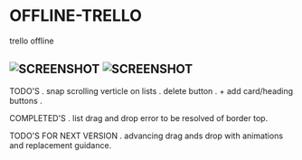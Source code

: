 # OFFLINE-TRELLO
trello offline 

![SCREENSHOT](https://github.com/Ans447766/OFFtrello/blob/master/ShowRoom/Screenshot%20from%202019-02-18%2014-39-44.png)
![SCREENSHOT](https://github.com/Ans447766/OFFtrello/blob/master/ShowRoom/Screenshot%20from%202019-02-18%2014-25-45.png)
-------------------------------------------------------------------
TODO'S
    . snap scrolling verticle on lists
    . delete button
    . + add card/heading buttons
    . 

COMPLETED'S
    . list drag and drop error to be resolved of border top.


TODO'S FOR NEXT VERSION
    . advancing drag ands drop with animations and replacement guidance.
